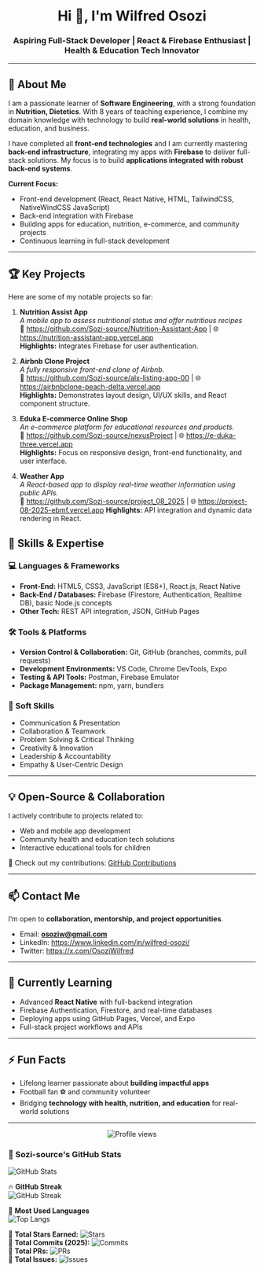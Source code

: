 <h1 align="center">Hi 👋, I'm Wilfred Osozi</h1>
<h3 align="center">Aspiring Full-Stack Developer | React & Firebase Enthusiast | Health & Education Tech Innovator</h3>

---

## 🌟 About Me

I am a passionate learner of **Software Engineering**, with a strong foundation in **Nutrition, Dietetics**. With 8 years of teaching experience, I combine my domain knowledge with technology to build **real-world solutions** in health, education, and business.  

I have completed all **front-end technologies** and I am currently mastering **back-end infrastructure**, integrating my apps with **Firebase** to deliver full-stack solutions. My focus is to build **applications integrated with robust back-end systems**.  

**Current Focus:**
- Front-end development (React, React Native, HTML, TailwindCSS, NativeWindCSS JavaScript)  
- Back-end integration with Firebase  
- Building apps for education, nutrition, e-commerce, and community projects  
- Continuous learning in full-stack development  

---

## 🏆 Key Projects

Here are some of my notable projects so far:  

1. **Nutrition Assist App**  
   *A mobile app to assess nutritional status and offer nutritious recipes*  
   🔗 https://github.com/Sozi-source/Nutrition-Assistant-App | 🌐 https://nutrition-assistant-app.vercel.app  
   **Highlights:** Integrates Firebase for user authentication.

2. **Airbnb Clone Project**  
   *A fully responsive front-end clone of Airbnb.*  
   🔗 https://github.com/Sozi-source/alx-listing-app-00 | 🌐 https://airbnbclone-peach-delta.vercel.app  
   **Highlights:** Demonstrates layout design, UI/UX skills, and React component structure.

3. **Eduka E-commerce Online Shop**  
   *An e-commerce platform for educational resources and products.*  
   🔗 https://github.com/Sozi-source/nexusProject  | 🌐 https://e-duka-three.vercel.app  
   **Highlights:** Focus on responsive design, front-end functionality, and user interface.

4. **Weather App**  
   *A React-based app to display real-time weather information using public APIs.*  
   🔗 https://github.com/Sozi-source/project_08_2025 | 🌐 https://project-08-2025-ebmf.vercel.app
   **Highlights:** API integration and dynamic data rendering in React.


## 📌 Skills & Expertise

### 💻 Languages & Frameworks
- **Front-End:** HTML5, CSS3, JavaScript (ES6+), React.js, React Native  
- **Back-End / Databases:** Firebase (Firestore, Authentication, Realtime DB), basic Node.js concepts  
- **Other Tech:** REST API integration, JSON, GitHub Pages  

### 🛠 Tools & Platforms
- **Version Control & Collaboration:** Git, GitHub (branches, commits, pull requests)  
- **Development Environments:** VS Code, Chrome DevTools, Expo  
- **Testing & API Tools:** Postman, Firebase Emulator  
- **Package Management:** npm, yarn, bundlers  

### 🌟 Soft Skills
- Communication & Presentation  
- Collaboration & Teamwork  
- Problem Solving & Critical Thinking  
- Creativity & Innovation  
- Leadership & Accountability  
- Empathy & User-Centric Design
  
---

## 💡 Open-Source & Collaboration

I actively contribute to projects related to:  
- Web and mobile app development  
- Community health and education tech solutions  
- Interactive educational tools for children  

🔗 Check out my contributions: [GitHub Contributions](https://github.com/sozi-source?tab=overview&from=2024-01-01&to=2025-10-15
)

---

## 📫 Contact Me

I’m open to **collaboration, mentorship, and project opportunities**.  

- Email: **osoziw@gmail.com**  
- LinkedIn: https://www.linkedin.com/in/wilfred-osozi/
- Twitter: https://x.com/OsoziWilfred

---

## 🌱 Currently Learning

- Advanced **React Native** with full-backend integration  
- Firebase Authentication, Firestore, and real-time databases  
- Deploying apps using GitHub Pages, Vercel, and Expo  
- Full-stack project workflows and APIs  

---

## ⚡ Fun Facts

- Lifelong learner passionate about **building impactful apps**  
- Football fan ⚽ and community volunteer  
- Bridging **technology with health, nutrition, and education** for real-world solutions  

---

<p align="center">
  <img src="https://komarev.com/ghpvc/?username=wilfred-osozi&color=blue" alt="Profile views" />  
</p>


### 🚀 Sozi-source's GitHub Stats

![GitHub Stats](https://github-readme-stats.vercel.app/api?username=Sozi-source&show_icons=true&theme=radical)

🔥 **GitHub Streak**  
![GitHub Streak](https://github-readme-streak-stats.herokuapp.com/?user=Sozi-source&theme=radical)

📌 **Most Used Languages**  
![Top Langs](https://github-readme-stats.vercel.app/api/top-langs/?username=Sozi-source&layout=compact&theme=radical)

🔹 **Total Stars Earned:** ![Stars](https://img.shields.io/github/stars/Sozi-source?style=flat-square)  
🔹 **Total Commits (2025):** ![Commits](https://img.shields.io/github/commit-activity/y/Sozi-source?style=flat-square)  
🔹 **Total PRs:** ![PRs](https://img.shields.io/github/issues-pr/Sozi-source?style=flat-square)  
🔹 **Total Issues:** ![Issues](https://img.shields.io/github/issues/Sozi-source?style=flat-square)

